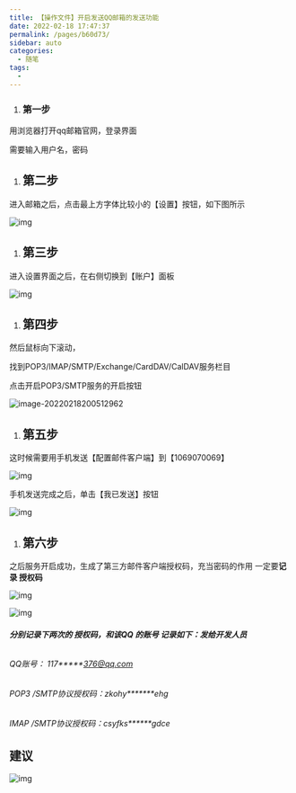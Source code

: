 ```yaml
---
title: 【操作文件】开启发送QQ邮箱的发送功能
date: 2022-02-18 17:47:37
permalink: /pages/b60d73/
sidebar: auto
categories:
  - 随笔
tags:
  - 
---
```


1. ### 第一步

用浏览器打开qq邮箱官网，登录界面

需要输入用户名，密码

1. ## 第二步

进入邮箱之后，点击最上方字体比较小的【设置】按钮，如下图所示

![img](http://img.alicbin.com/img/20220218174816.png)



## 

## 





1. ## 第三步 

进入设置界面之后，在右侧切换到【账户】面板

![img](http://img.alicbin.com/img/20220218174820.png)



1. ## 第四步 

然后鼠标向下滚动，

找到POP3/IMAP/SMTP/Exchange/CardDAV/CalDAV服务栏目

点击开启POP3/SMTP服务的开启按钮



![image-20220218200512962](http://img.alicbin.com/img/20220218200512.png)



1. ## 第五步 

这时候需要用手机发送【配置邮件客户端】到【1069070069】

![img](http://img.alicbin.com/img/20220218174823.png)



手机发送完成之后，单击【我已发送】按钮

![img](http://img.alicbin.com/img/20220218174832.png)



1. ## 第六步

之后服务开启成功，生成了第三方邮件客户端授权码，充当密码的作用 一定要**记录 授权码**

![img](http://img.alicbin.com/img/20220218174837.png)















![img](http://img.alicbin.com/img/20220218174841.png)



##### 分别记录下两次的 授权码，和该QQ 的账号 记录如下：发给开发人员

###### 

###### QQ账号：   117*****376@qq.com

###### POP3 /SMTP协议授权码：zkohy*******ehg

###### IMAP /SMTP协议授权码：csyfks******gdce







## 建议

![img](http://img.alicbin.com/img/20220218174759)

